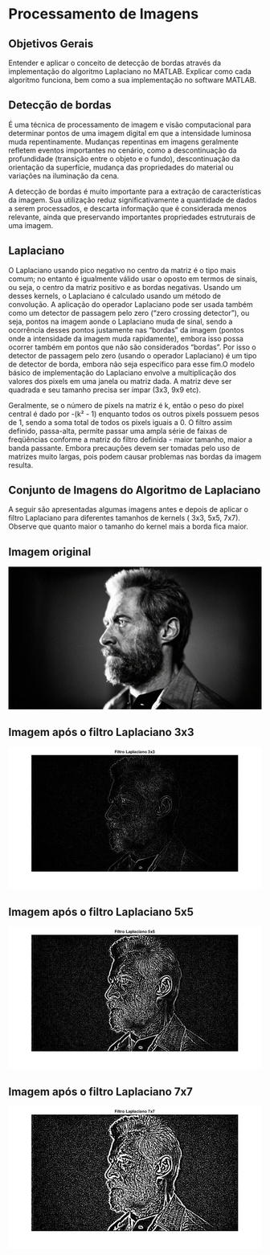 # Processamento de Imagens

## Objetivos Gerais

Entender e aplicar o conceito de detecção de bordas através da implementação do algoritmo Laplaciano no MATLAB. Explicar como cada algoritmo funciona, bem como a sua implementação no software MATLAB.
  
## Detecção de bordas
  
   É uma técnica de processamento de imagem e visão computacional para determinar pontos de uma imagem digital em que a intensidade luminosa muda repentinamente. Mudanças repentinas em imagens geralmente refletem eventos importantes no cenário, como a descontinuação da profundidade (transição entre o objeto e o fundo), descontinuação da orientação da superfície, mudança das propriedades do material ou variações na iluminação da cena.
   
   A detecção de bordas é muito importante para a extração de características da imagem. Sua utilização reduz significativamente a quantidade de dados a serem processados, e descarta informação que é considerada menos relevante, ainda que preservando importantes propriedades estruturais de uma imagem.

## Laplaciano

   O Laplaciano usando pico negativo no centro da matriz é o tipo mais comum; no entanto é igualmente válido usar o oposto em termos de sinais, ou seja, o centro da matriz positivo e as bordas negativas.  Usando um desses kernels, o Laplaciano é calculado usando um método de convolução. A aplicação do operador Laplaciano pode ser usada também como um detector de passagem pelo zero (“zero crossing detector”), ou seja, pontos na imagem aonde o Laplaciano muda de sinal, sendo a ocorrência desses pontos justamente nas “bordas” da imagem (pontos onde a intensidade da imagem muda rapidamente), embora isso possa ocorrer também em pontos que não são considerados “bordas”. Por isso o detector de passagem pelo zero (usando o operador Laplaciano) é um tipo de detector de borda, embora não seja específico para esse fim.O modelo básico de implementação do Laplaciano envolve a multiplicação dos valores dos pixels em uma janela ou matriz dada. A matriz deve ser quadrada e seu tamanho precisa ser ímpar (3x3, 9x9 etc).
   
   Geralmente, se o número de pixels na matriz é k, então o peso do pixel central  é dado por -(k²  - 1) enquanto todos os outros pixels possuem pesos de 1, sendo a soma total de todos os pixels iguais a 0.  O filtro assim definido, passa-alta, permite passar uma ampla série de faixas de freqüências conforme a matriz do filtro definida - maior tamanho, maior a banda passante. Embora precauções devem ser tomadas pelo uso de matrizes muito largas, pois podem causar problemas nas bordas da imagem resulta.

## Conjunto de Imagens do Algoritmo de Laplaciano 

   A seguir são apresentadas algumas imagens antes e depois de aplicar o filtro Laplaciano para diferentes tamanhos de kernels ( 3x3, 5x5, 7x7). Observe que quanto maior o tamanho do kernel mais a borda fica maior.  

## Imagem original
![alt text](https://github.com/Wms5/DevTests/blob/master/Imagens/h1.png?raw=true "Imagem Original")
## Imagem após o filtro Laplaciano 3x3
![alt text](https://github.com/Wms5/DevTests/blob/master/Imagens/h1laplaciano3x3.jpg?raw=true "Laplacinano 3x3")
## Imagem após o filtro Laplaciano 5x5
![alt text](https://github.com/Wms5/DevTests/blob/master/Imagens/h1laplaciano5x5.jpg?raw=true "Laplacinano 5x5")
## Imagem após o filtro Laplaciano 7x7
![alt text](https://github.com/Wms5/DevTests/blob/master/Imagens/h1laplaciano7x7.jpg?raw=true "Laplacinano 7x7")


